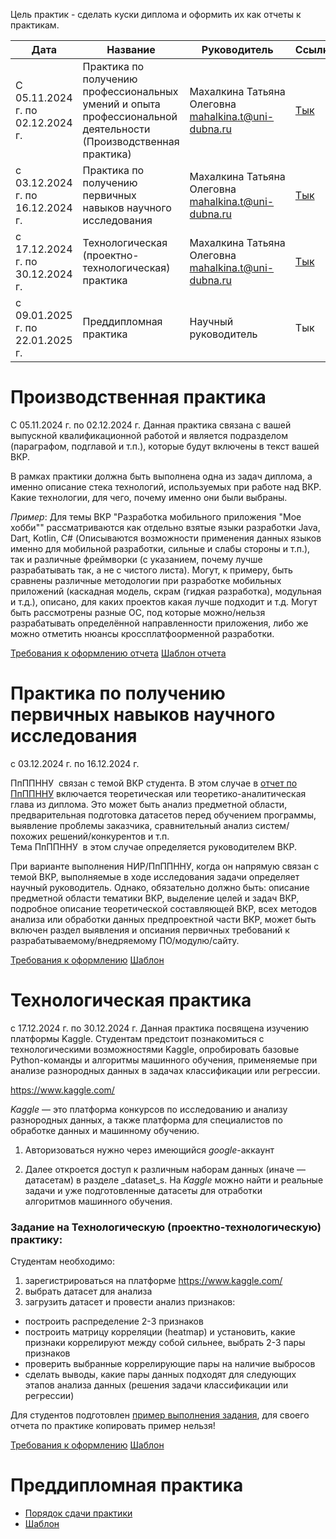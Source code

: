Цель практик - сделать куски диплома и оформить их как отчеты к практикам.

| Дата                             | Название                                                                                                        | Руководитель                                        | Ссылка                                                  |
| -------------------------------- | --------------------------------------------------------------------------------------------------------------- | --------------------------------------------------- | ------------------------------------------------------- |
| С 05.11.2024 г. по 02.12.2024 г. | Практика по получению профессиональных умений и опыта профессиональной деятельности (Производственная практика) | Махалкина Татьяна Олеговна mahalkina.t@uni-dubna.ru | [Тык](https://lms.uni-dubna.ru/course/view.php?id=2256) |
| с 03.12.2024 г. по 16.12.2024 г. | Практика по получению первичных навыков научного исследования                                                   | Махалкина Татьяна Олеговна mahalkina.t@uni-dubna.ru | [Тык](https://lms.uni-dubna.ru/course/view.php?id=2260) |
| с 17.12.2024 г. по 30.12.2024 г. | Технологическая (проектно-технологическая) практика                                                             | Махалкина Татьяна Олеговна mahalkina.t@uni-dubna.ru | [Тык](https://lms.uni-dubna.ru/course/view.php?id=3562) |
| с 09.01.2025 г. по 22.01.2025 г. | Преддипломная практика                                                                                          | Научный руководитель                                | Тык                                                     |

# Производственная практика
С 05.11.2024 г. по 02.12.2024 г.
Данная практика связана с вашей выпускной квалификационной работой и является подразделом (параграфом, подглавой и т.п.), которые будут включены в текст вашей ВКР.

В рамках практики должна быть выполнена одна из задач диплома, а именно описание стека технологий, используемых при работе над ВКР. Какие технологии, для чего, почему именно они были выбраны.  

_Пример_: Для темы ВКР "Разработка мобильного приложения "Мое хобби"" рассматриваются как отдельно взятые языки разработки Java, Dart, Kotlin, C# (Описываются возможности применения данных языков именно для мобильной разработки, сильные и слабы стороны и т.п.), так и различные фреймворки (с указанием, почему лучше разрабатывать так, а не с чистого листа). Могут, к примеру, быть сравнены различные методологии при разработке мобильных приложений (каскадная модель, скрам (гидкая разработка), модульная и т.д.), описано, для каких проектов какая лучше подходит и т.д. Могут быть рассмотрены разные ОС, под которые можно/нельзя разрабатывать определённой направленности приложения, либо же можно отметить нюансы кроссплатфоорменной разработки.

[Требования к оформлению отчета](https://docs.yandex.ru/docs/view?url=ya-browser%3A%2F%2F4DT1uXEPRrJRXlUFoewruMClkaP39AS2FRJhlMJL3G5ja8cedKthtMSgL3xQsqy6iQYdTcn6PnKIew7MQLb0RMcVMcHkINwTHAv-3da2jzqkT7icgOdSLC1CLApyGkB-zRvWOAEz_7Fp3IlfA7ZGxQ%3D%3D%3Fsign%3DKKSma0fjDKnAGlxMshjvUZAC4786fKv2uBwSivAEbCI%3D&name=Требования%20к%20оформлению%20отчета%20по%20ПРОИЗВОДТСВЕННОЙ%20практике%20%20ИСАУ.docx&nosw=1)
[Шаблон отчета](https://docs.yandex.ru/docs/view?url=ya-browser%3A%2F%2F4DT1uXEPRrJRXlUFoewruKfYK4BmgHcy2RbUMekniVbzXG_Re0yy4CDIu0yJBaH13eCstD_UA6kDJ-6tK9ra3VR_4-srN65SUJ6jehFiEGnBaqPSoTR_bFOgb1c9h32zYCFoh-Oma_umxvwQSPjLQQ%3D%3D%3Fsign%3Dpb1Q_0RsoNE-v-qxGAB8F1KhOf34n3DY1IITv4r1orY%3D&name=шаблон_дневника_и_отчета_ПРОГ_по_ПРОИЗВОДСТВЕННОЙ_практике_ЗАО_бак_ПРИНЖ%20(ПпППУиОПД).docx&nosw=1)

# Практика по получению первичных навыков научного исследования
с 03.12.2024 г. по 16.12.2024 г.

ПпППННУ  связан с темой ВКР студента. В этом случае в [отчет по ПпППННУ](https://lms.uni-dubna.ru/mod/assign/view.php?id=89905 "отчет по ПпППННУ") включается теоретическая или теоретико-аналитическая глава из диплома. Это может быть анализ предметной области, предварительная подготовка датасетов перед обучением программы, выявление проблемы заказчика, сравнительный анализ систем/похожих решений/конкурентов и т.п.  
Тема ПпППННУ  в этом случае определяется руководителем ВКР.

При варианте выполнения НИР/ПпППННУ, когда он напрямую связан с темой ВКР, выполняемые в ходе исследования задачи определяет научный руководитель. Однако, обязательно должно быть: описание предметной области тематики ВКР, выделение целей и задач ВКР, подробное описание теоретической составляющей ВКР, всех методов анализа или обработки данных предпроектной части ВКР, может быть включен раздел выявления и опсиания первичных требований к разрабатываемому/внедряемому ПО/модулю/сайту.

[Требования к оформлению](https://docs.yandex.ru/docs/view?url=ya-browser%3A%2F%2F4DT1uXEPRrJRXlUFoewruAheu7qJrUDmLxNpxyp__Am6Sb43Ek9w3GOak_mSOYeVfSTwAPFBW4Zv2UzIrcb2VQRSGY3F1SLA5LOvCNniLDXb8CiNRh_UTOewnwAvTmu3TFW0RAZDIZHCAB8Lt7EDVw%3D%3D%3Fsign%3DtAIf9emA_qgV2w-TMZ2cT14vg8PHeEoI6A9yO3F9m24%3D&name=Требования%20к%20оформлению%20отчета%20по%20ПРОИЗВОДТСВЕННОЙ%20практике%20%20ИСАУ.docx&nosw=1)
[Шаблон](https://docs.yandex.ru/docs/view?url=ya-browser%3A%2F%2F4DT1uXEPRrJRXlUFoewruDL8uJgmd1JK7BbQfQFeUrnK_ooISGIWOZRfDiMrmtGX6XYGb9bxt2O0a83pVT37VSVIPHj7WYLj7BJl_zMfEY_fUxcPXnfbsPXyCNRGnMEL1LW8xnKXuEscMw5n9kiVfQ%3D%3D%3Fsign%3D55Ea60EevAeFZzcCBJlPMYUDOAOjLp8GCwLB04oDBwE%3D&name=ШАБЛОН_отчета_09.03.04_ЗАО_ПРИНЖ_ПпППННУ_2024%20год.docx&nosw=1)

# Технологическая практика
с 17.12.2024 г. по 30.12.2024 г.
Данная практика посвящена изучению платформы Kaggle. Студентам предстоит познакомиться с технологическими возможностями Kaggle, опробировать базовые Python-команды и алгоритмы машинного обучения, применяемые при анализе разнородных данных в задачах классификации или регрессии.

https://www.kaggle.com/  

_Kaggle_ — это платформа конкурсов по исследованию и анализу разнородных данных, а также платформа для специалистов по обработке данных и машинному обучению. 

1) Авторизоваться нужно через имеющийся _google_-аккаунт 

2) Далее откроется доступ к различным наборам данных (иначе — датасетам) в разделе _dataset_s. На _Kaggle_ можно найти и реальные задачи и уже подготовленные датасеты для отработки алгоритмов машинного обучения.
  
### Задание на Технологическую (проектно-технологическую) практику:
Студентам необходимо:  
1) зарегистрироваться на платформе https://www.kaggle.com/  
2) выбрать датасет для анализа   
3) загрузить датасет и провести анализ признаков:  
- построить распределение 2-3 признаков  
- построить матрицу корреляции (heatmap) и установить, какие признаки коррелируют между собой сильнее, выбрать 2-3 пары признаков  
- проверить выбранные коррелирующие пары на наличие выбросов  
- сделать выводы, какие пары данных подходят для следующих этапов анализа данных (решения задачи классификации или регрессии)

Для студентов подготовлен [пример выполнения задания](https://lms.uni-dubna.ru/mod/resource/view.php?id=89923 "пример выполнения задания"), для своего отчета по практике копировать пример нельзя!

[Требования к оформлению](https://docs.yandex.ru/docs/view?url=ya-browser%3A%2F%2F4DT1uXEPRrJRXlUFoewruHQs-3yJX5VK_8rzijA_lp4DzV3FLPUwwMVTD4tkwrBp2Ge_IIwJwNt80T3zmCfNhKAokMhEaapKb2SHtAEhRAC2-gmZZbdMq_Di42nO9iU8A6MMUHJ2h0bfUgp7fze5Sg%3D%3D%3Fsign%3DPjCzbjUKMUOapHDeaEd7Ye1gmguWgorOxhR1BT61frc%3D&name=Требования%20к%20оформлению%20отчета%20по%20ПРОИЗВОДТСТВЕННОЙ%20практике%20%20ИСАУ.docx&nosw=1)
[Шаблон](https://docs.yandex.ru/docs/view?url=ya-browser%3A%2F%2F4DT1uXEPRrJRXlUFoewruCGekbG3hxjHROkHVKnUmOnXkBHm9walqwFlbsEk33H-wuuVyS_WM0778sXFaxJji8tb_QgEc2Y-Y3NqjOG-GRz6C11sFYa4a4k1CTdkB29acgVe_IBM3qVs5StNFzw44A%3D%3D%3Fsign%3DDqi6nCzHZfqGr0WfIER6NWXjMT4DLhd_UP6ONLjs_j4%3D&name=шаблон_отчета_и_задания_2024_г_по_ПРОИЗВОДСТВЕННОЙ_ТПТП_практике_ЗАО_бак_ПРИНЖ.docx&nosw=1)


# Преддипломная практика
- [Порядок сдачи практики](https://lms.uni-dubna.ru/mod/resource/view.php?id=101834)
- [Шаблон](https://lms.uni-dubna.ru/mod/resource/view.php?id=107021)